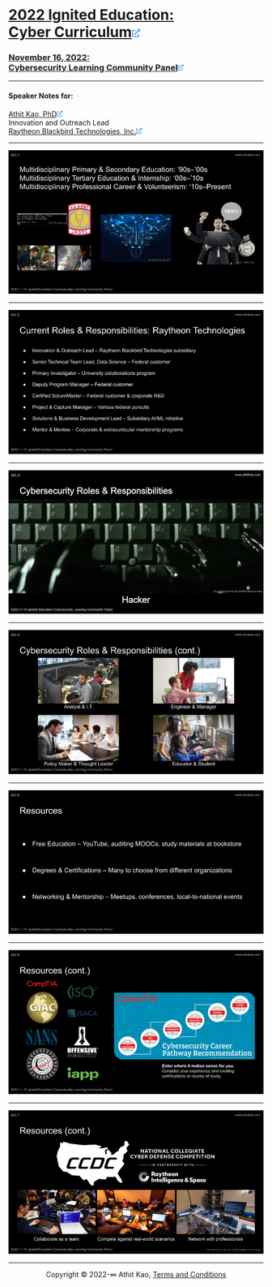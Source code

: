 # [2022 Ignited Education:</br>Cyber Curriculum![external-link-alt-solid_58a6ff_16px](.img/external-link-alt-solid_58a6ff_16px.png)](https://join.igniteducation.org/cyber/get-involved)

### [November 16, 2022:</br>Cybersecurity Learning Community Panel![external-link-alt-solid_58a6ff_12px](.img/external-link-alt-solid_58a6ff_12px.png)](https://www.eventbrite.com/e/cybersecurity-learning-community-tickets-446126064067)

---

#### Speaker Notes for:

[Athit Kao, PhD![external-link-alt-solid_58a6ff_12px](.img/external-link-alt-solid_58a6ff_12px.png)](https://www.athitkao.com)  
Innovation and Outreach Lead  
[Raytheon Blackbird Technologies, Inc.![external-link-alt-solid_58a6ff_12px](.img/external-link-alt-solid_58a6ff_12px.png)](https://www.rtx.com/rbt)

---

[![2022_Ignited_Education_Cyber_Curriculum_AK_Visual_Aids_1](.img/2022_Ignited_Education_Cyber_Curriculum_AK_Visual_Aids_1.png)](#nolink)

---

[![2022_Ignited_Education_Cyber_Curriculum_AK_Visual_Aids_2](.img/2022_Ignited_Education_Cyber_Curriculum_AK_Visual_Aids_2.png)](#nolink)

---

[![2022_Ignited_Education_Cyber_Curriculum_AK_Visual_Aids_3](.img/2022_Ignited_Education_Cyber_Curriculum_AK_Visual_Aids_3.gif)](#nolink)

---

[![2022_Ignited_Education_Cyber_Curriculum_AK_Visual_Aids_4](.img/2022_Ignited_Education_Cyber_Curriculum_AK_Visual_Aids_4.png)](#nolink)

---

[![2022_Ignited_Education_Cyber_Curriculum_AK_Visual_Aids_5](.img/2022_Ignited_Education_Cyber_Curriculum_AK_Visual_Aids_5.png)](#nolink)

---

[![2022_Ignited_Education_Cyber_Curriculum_AK_Visual_Aids_6](.img/2022_Ignited_Education_Cyber_Curriculum_AK_Visual_Aids_6.png)](#nolink)

---

[![2022_Ignited_Education_Cyber_Curriculum_AK_Visual_Aids_7](.img/2022_Ignited_Education_Cyber_Curriculum_AK_Visual_Aids_7.png)](#nolink)

---

<p align="center">Copyright © 2022-∞ Athit Kao, <a href="http://www.athitkao.com/tos.html" target="_blank">Terms and Conditions</a></p>